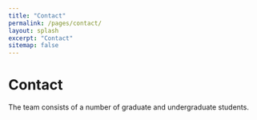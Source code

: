 ```yaml
---
title: "Contact"
permalink: /pages/contact/
layout: splash
excerpt: "Contact"
sitemap: false
---
```


<h1>Contact</h1>

The team consists of a number of graduate and undergraduate students.
